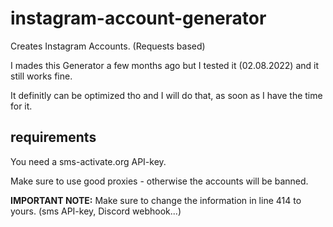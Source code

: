 # instagram-account-generator
Creates Instagram Accounts. (Requests based)

I mades this Generator a few months ago but I tested it (02.08.2022) and it still works fine.

It definitly can be optimized tho and I will do that, as soon as I have the time for it.

## requirements
You need a sms-activate.org API-key.

Make sure to use good proxies - otherwise the accounts will be banned.

**IMPORTANT NOTE:** Make sure to change the information in line 414 to yours. (sms API-key, Discord webhook...)

